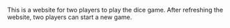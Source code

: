 This is a website for two players to play the dice game. After refreshing the website, two players can start a new game.
